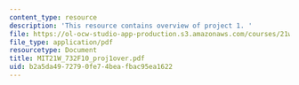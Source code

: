 ```yaml
---
content_type: resource
description: 'This resource contains overview of project 1. '
file: https://ol-ocw-studio-app-production.s3.amazonaws.com/courses/21w-732-science-writing-and-new-media-fall-2010/b2a5da4972790fe74beafbac95ea1622_MIT21W_732F10_proj1over.pdf
file_type: application/pdf
resourcetype: Document
title: MIT21W_732F10_proj1over.pdf
uid: b2a5da49-7279-0fe7-4bea-fbac95ea1622
---
```

